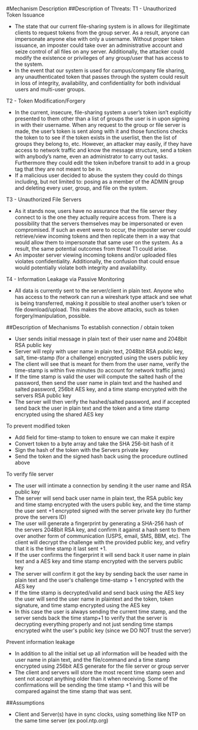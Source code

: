 #Mechanism Description
##Description of Threats:
T1 - Unauthorized Token Issuance
- The state that our current file-sharing system is in allows for illegitimate clients to request tokens from the group server. As a result, anyone can impersonate anyone else with only a username. Without proper token issuance, an imposter could take over an administrative account and seize control of all files on any server. Additionally, the attacker could modify the existence or privileges of any group/user that has access to the system. 
- In the event that our system is used for campus/company file sharing, any unauthenticated token that passes through the system could result in loss of integrity, availability, and confidentiality for both individual users and multi-user groups. 

T2 - Token Modification/Forgery
- In the current, insecure, file-sharing system a user’s token isn’t explicitly presented to them other than a list of groups the user is in upon signing in with their username. When any request to the group or file server is made, the user’s token is sent along with it and those functions checks the token to to see if the token exists in the userlist, then the list of groups they belong to, etc. However, an attacker may easily, if they have access to network traffic and know the message structure, send a token with anybody’s name, even an administrator to carry out tasks. Furthermore they could edit the token in/before transit to add in a group tag that they are not meant to be in.
- If a malicious user decided to abuse the system they could do things including, but not limited to: posing as a member of the ADMIN group and deleting every user, group, and file on the system.

T3 - Unauthorized File Servers
- As it stands now, users have no assurance that the file server they connect to is the one they actually require access from. There is a possibility that the servers themselves may be impersonated or even compromised. If such an event were to occur, the imposter server could retrieve/view incoming tokens and then replicate them in a way that would allow them to impersonate that same user on the system. As a result, the same potential outcomes from threat T1 could arise. 
- An imposter server viewing incoming tokens and/or uploaded files violates confidentiality. Additionally, the confusion that could ensue would potentially violate both integrity and availability. 

T4 - Information Leakage via Passive Monitoring
- All data is currently sent to the server/client in plain text. Anyone who has access to the network can run a wireshark type attack and see what is being transferred, making it possible to steal another user’s token or file download/upload. This makes the above attacks, such as token forgery/manipulation, possible.

##Description of Mechanisms
To establish connection / obtain token
- User sends initial message in plain text of their user name and 2048bit RSA public key
- Server will reply with user name in plain text, 2048bit RSA public key, salt, time-stamp (for a challenge) encrypted using the users public key
- The client will see that is meant for them from the user name, verify the time-stamp is within five minutes (to account for network traffic jams)
- If the time stamp is valid the user will compute the salted hash of the password, then send the user name in plain text and the hashed and salted password, 256bit AES key, and a time stamp encrypted with the servers RSA public key
- The server will then verify the hashed/salted password, and if accepted send back the user in plain text and the token and a time stamp encrypted using the shared AES key

To prevent modified token
- Add field for time-stamp to token to ensure we can make it expire
- Convert token to a byte array and take the SHA 256-bit hash of it
- Sign the hash of the token with the Servers private key
- Send the token and the signed hash back using the procedure outlined above

To verify file server
- The user will intimate a connection by sending it the user name and RSA public key
- The server will send back user name in plain text, the RSA public key and time stamp encrypted with the users public key, and the time stamp the user sent +1 encrypted signed with the server private key (to further prove the servers ID)
- The user will generate a fingerprint by generating a SHA-256 hash of the servers 2048bit RSA key, and confirm it against a hash sent to them over another form of communication (USPS, email, SMS, BBM, etc). The client will decrypt the challenge with the provided public key, and vefiry that it is the time stamp it last sent +1.
- If the user confirms the fingerprint it will send back it user name in plain text and a AES key and time stamp encrypted with the servers public key
- The server will confirm it got the key by sending back the user name in plain text and the user's challenge time-stamp + 1 encrypted with the AES key
- If the time stamp is decrypted/valid and send back using the AES key the user will send the user name in plaintext and the token, token signature, and time stamp encrypted using the AES key
- In this case the user is always sending the current time stamp, and the server sends back the time stamp+1 to verify that the server is decrypting everything properly and not just sending time stamps encrypted wiht the user's public key (since we DO NOT trust the server)

Prevent information leakage
- In addition to all the initial set up all information will be headed with the user name in plain text, and the file/command and a time stamp encrypted using 256bit AES generate for the file server or group server
- The client and servers will store the most recent time stamp seen and sent not accept anything older than it when receiving. Some of the confirmations will be sending the time stamp +1 and this will be compared against the time stamp that was sent.

##Assumptions
- Client and Server(s) have in sync clocks, using something like NTP on the same time server (ex pool.ntp.org)
